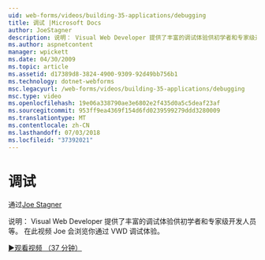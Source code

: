 ```yaml
---
uid: web-forms/videos/building-35-applications/debugging
title: 调试 |Microsoft Docs
author: JoeStagner
description: 说明： Visual Web Developer 提供了丰富的调试体验供初学者和专家级开发人员等。 在本视频中 Joe 会浏览你通过 VW...
ms.author: aspnetcontent
manager: wpickett
ms.date: 04/30/2009
ms.topic: article
ms.assetid: d17389d8-3824-4900-9309-92d49bb756b1
ms.technology: dotnet-webforms
msc.legacyurl: /web-forms/videos/building-35-applications/debugging
msc.type: video
ms.openlocfilehash: 19e06a338790ae3e6802e2f435d0a5c5deaf23af
ms.sourcegitcommit: 953ff9ea4369f154d6fd0239599279ddd3280009
ms.translationtype: MT
ms.contentlocale: zh-CN
ms.lasthandoff: 07/03/2018
ms.locfileid: "37392021"
---
```

<a name="debugging"></a>调试
====================
通过[Joe Stagner](https://github.com/JoeStagner)

说明： Visual Web Developer 提供了丰富的调试体验供初学者和专家级开发人员等。 在此视频 Joe 会浏览你通过 VWD 调试体验。

[&#9654;观看视频 （37 分钟）](https://channel9.msdn.com/Blogs/ASP-NET-Site-Videos/debugging)
